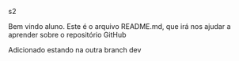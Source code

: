s2


Bem vindo aluno. Este é o arquivo README.md, que irá nos ajudar a aprender sobre o repositório GitHub

Adicionado estando na outra branch dev
